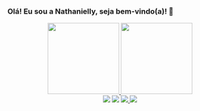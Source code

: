 ### Olá! Eu sou a Nathanielly, seja bem-vindo(a)! 👋

<div align="center">
  <a href="https://github.com/Nathanielly">
  <img height="160em" src="https://github-readme-stats.vercel.app/api?username=Nathanielly&show_icons=true&theme=dark&include_all_commits=true&count_private=true"/>
  <img height="160em" src="https://github-readme-stats.vercel.app/api/top-langs/?username=Nathanielly&layout=compact&langs_count=7&theme=dark"/>
</div>

<div align="center">
  <a href="https://www.linkedin.com/in/nathanielly-de-souza-martins-oliveira-11902154/" target="_blank"><img src="https://img.shields.io/badge/-LinkedIn-%230077B5?style=for-the-badge&logo=linkedin&logoColor=white" target="_blank"></a> 
  <a href="https://www.instagram.com/nathaniellyoliveira/" target="_blank"><img src="https://img.shields.io/badge/-Instagram-%23E4405F?style=for-the-badge&logo=instagram&logoColor=white" target="_blank"></a>
  <a href = "mailto:nathanielly23@hotmail.com"><img src="https://img.shields.io/badge/Microsoft_Outlook-0078D4?style=for-the-badge&logo=microsoft-outlook&logoColor=white"</a>
  <a href = "https://twitter.com/DeNathanielly"><img src="https://img.shields.io/badge/Twitter-1DA1F2?style=for-the-badge&logo=twitter&logoColor=white"</a>
</div>
